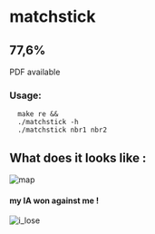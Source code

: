 # matchstick
## 77,6%
PDF available
### Usage:
      make re &&
      ./matchstick -h
      ./matchstick nbr1 nbr2

## What does it looks like :
![map](https://user-images.githubusercontent.com/65111947/82341365-a2c14f80-99f0-11ea-92f0-a5efc9468ad7.png)
#### my IA won against me !
![i_lose](https://user-images.githubusercontent.com/65111947/82341195-62fa6800-99f0-11ea-9e9d-f70447380d88.png)
